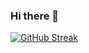 ### Hi there 👋

<!--
**ScorpioRen/ScorpioRen** is a ✨ _special_ ✨ repository because its `README.md` (this file) appears on your GitHub profile.

Here are some ideas to get you started:

- 🔭 I’m currently working on ...
- 🌱 I’m currently learning ...
- 👯 I’m looking to collaborate on ...
- 🤔 I’m looking for help with ...
- 💬 Ask me about ...
- 📫 How to reach me: ...
- 😄 Pronouns: ...
- ⚡ Fun fact: ...
-->
[![GitHub Streak](https://github-readme-streak-stats.herokuapp.com/?user=ScorpioRen&currStreakNum=2FD3EB&fire=pink&sideLabels=F00&date_format=[Y.]n.j)](https://git.io/streak-stats)
